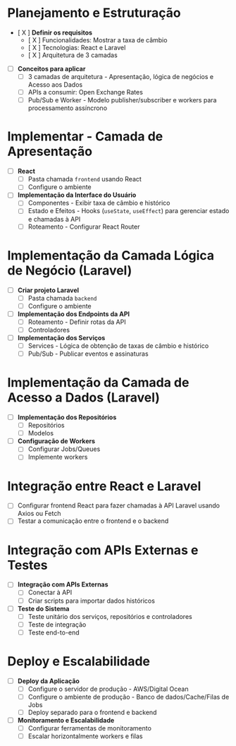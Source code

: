 # Planejamento e Estruturação

- [ X ] **Definir os requisitos**
  - [ X ] Funcionalidades: Mostrar a taxa de câmbio
  - [ X ] Tecnologias: React e Laravel
  - [ X ] Arquitetura de 3 camadas

- [ ] **Conceitos para aplicar**
  - [ ] 3 camadas de arquitetura - Apresentação, lógica de negócios e Acesso aos Dados
  - [ ] APIs a consumir: Open Exchange Rates
  - [ ] Pub/Sub e Worker - Modelo publisher/subscriber e workers para processamento assíncrono

# Implementar - Camada de Apresentação

- [ ] **React**
  - [ ] Pasta chamada `frontend` usando React
  - [ ] Configure o ambiente

- [ ] **Implementação da Interface do Usuário**
  - [ ] Componentes - Exibir taxa de câmbio e histórico
  - [ ] Estado e Efeitos - Hooks (`useState`, `useEffect`) para gerenciar estado e chamadas à API
  - [ ] Roteamento - Configurar React Router

# Implementação da Camada Lógica de Negócio (Laravel)

- [ ] **Criar projeto Laravel**
  - [ ] Pasta chamada `backend`
  - [ ] Configure o ambiente

- [ ] **Implementação dos Endpoints da API**
  - [ ] Roteamento - Definir rotas da API
  - [ ] Controladores

- [ ] **Implementação dos Serviços**
  - [ ] Services - Lógica de obtenção de taxas de câmbio e histórico
  - [ ] Pub/Sub - Publicar eventos e assinaturas

# Implementação da Camada de Acesso a Dados (Laravel)

- [ ] **Implementação dos Repositórios**
  - [ ] Repositórios
  - [ ] Modelos

- [ ] **Configuração de Workers**
  - [ ] Configurar Jobs/Queues
  - [ ] Implemente workers

# Integração entre React e Laravel

- [ ] Configurar frontend React para fazer chamadas à API Laravel usando Axios ou Fetch
- [ ] Testar a comunicação entre o frontend e o backend

# Integração com APIs Externas e Testes

- [ ] **Integração com APIs Externas**
  - [ ] Conectar à API
  - [ ] Criar scripts para importar dados históricos

- [ ] **Teste do Sistema**
  - [ ] Teste unitário dos serviços, repositórios e controladores
  - [ ] Teste de integração
  - [ ] Teste end-to-end

# Deploy e Escalabilidade

- [ ] **Deploy da Aplicação**
  - [ ] Configure o servidor de produção - AWS/Digital Ocean
  - [ ] Configure o ambiente de produção - Banco de dados/Cache/Filas de Jobs
  - [ ] Deploy separado para o frontend e backend

- [ ] **Monitoramento e Escalabilidade**
  - [ ] Configurar ferramentas de monitoramento
  - [ ] Escalar horizontalmente workers e filas
